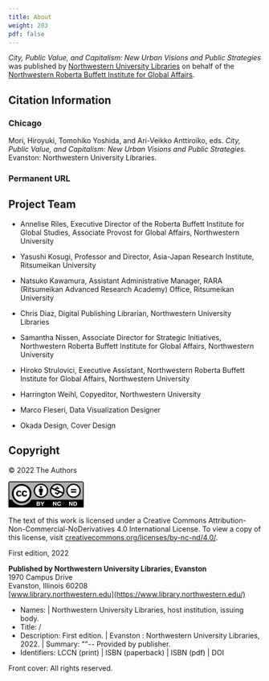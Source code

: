 ```yaml
---
title: About
weight: 203
pdf: false
---
```


_City, Public Value, and Capitalism: New Urban Visions and Public Strategies_ was published by [Northwestern University Libraries](https://www.library.northwestern.edu/research/scholarly/digital-publishing.html) on behalf of the [Northwestern Roberta Buffett Institute for Global Affairs](https://buffett.northwestern.edu/). 

## Citation Information

### Chicago

Mori, Hiroyuki, Tomohiko Yoshida, and Ari-Veikko Anttiroiko, eds. _City, Public Value, and Capitalism: New Urban Visions and Public Strategies_. Evanston: Northwestern University Libraries.

### Permanent URL


## Project Team

- Annelise Riles, Executive Director of the Roberta Buffett Institute for Global Studies, Associate Provost for Global Affairs, Northwestern University

- Yasushi Kosugi, Professor and Director, Asia-Japan Research Institute, Ritsumeikan University

- Natsuko Kawamura, Assistant Administrative Manager, RARA (Ritsumeikan Advanced Research Academy) Office, Ritsumeikan University

- Chris Diaz, Digital Publishing Librarian, Northwestern University Libraries

- Samantha Nissen, Associate Director for Strategic Initiatives, Northwestern Roberta Buffett Institute for Global Affairs, Northwestern University

- Hiroko Strulovici, Executive Assistant, Northwestern Roberta Buffett Institute for Global Affairs, Northwestern University

- Harrington Weihl, Copyeditor, Northwestern University

- Marco Fleseri, Data Visualization Designer

- Okada Design, Cover Design

## Copyright

© 2022 The Authors

![CC BY-NC-ND](/img/by-nc-nd.png)

The text of this work is licensed under a Creative Commons Attribution-Non-Commercial-NoDerivatives 4.0 International License. To view a copy of this license, visit [creativecommons.org/licenses/by-nc-nd/4.0/](https://creativecommons.org/licenses/by-nc-nd/4.0/).

First edition, 2022<br />

**Published by Northwestern University Libraries, Evanston**<br />
1970 Campus Drive<br />
Evanston, Illinois 60208<br />
[www.library.northwestern.edu](https://www.library.northwestern.edu/)<br />

- Names:  | Northwestern University Libraries, host institution, issuing 
   body.  
- Title:  /   
- Description: First edition. | Evanston : Northwestern University Libraries, 2022. | Summary: ""-- Provided by publisher.  
- Identifiers: LCCN  (print) | ISBN  (paperback) | ISBN  (pdf) | DOI []()

Front cover: All rights reserved.